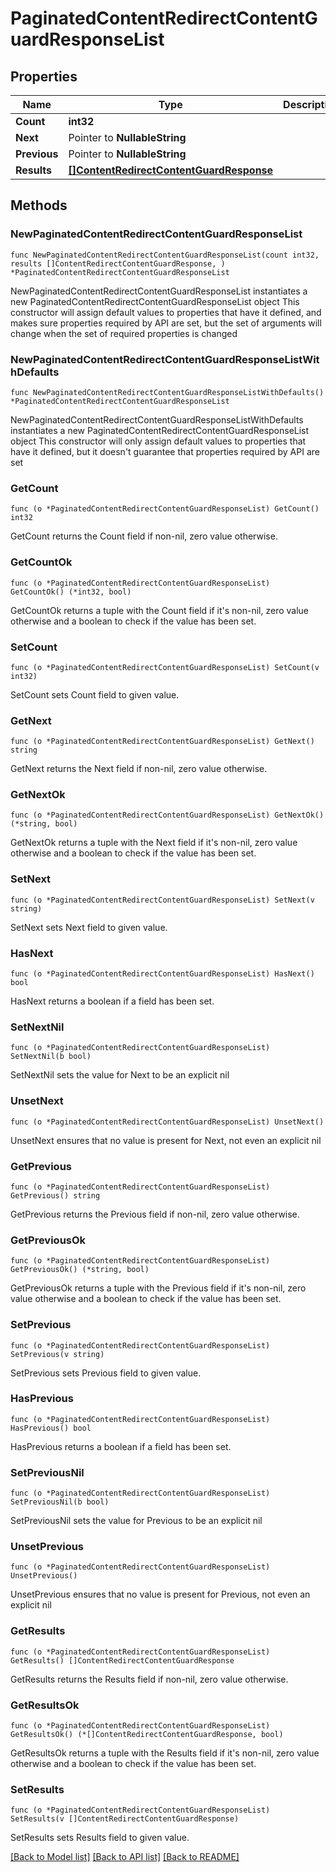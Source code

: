 # PaginatedContentRedirectContentGuardResponseList

## Properties

Name | Type | Description | Notes
------------ | ------------- | ------------- | -------------
**Count** | **int32** |  | 
**Next** | Pointer to **NullableString** |  | [optional] 
**Previous** | Pointer to **NullableString** |  | [optional] 
**Results** | [**[]ContentRedirectContentGuardResponse**](ContentRedirectContentGuardResponse.md) |  | 

## Methods

### NewPaginatedContentRedirectContentGuardResponseList

`func NewPaginatedContentRedirectContentGuardResponseList(count int32, results []ContentRedirectContentGuardResponse, ) *PaginatedContentRedirectContentGuardResponseList`

NewPaginatedContentRedirectContentGuardResponseList instantiates a new PaginatedContentRedirectContentGuardResponseList object
This constructor will assign default values to properties that have it defined,
and makes sure properties required by API are set, but the set of arguments
will change when the set of required properties is changed

### NewPaginatedContentRedirectContentGuardResponseListWithDefaults

`func NewPaginatedContentRedirectContentGuardResponseListWithDefaults() *PaginatedContentRedirectContentGuardResponseList`

NewPaginatedContentRedirectContentGuardResponseListWithDefaults instantiates a new PaginatedContentRedirectContentGuardResponseList object
This constructor will only assign default values to properties that have it defined,
but it doesn't guarantee that properties required by API are set

### GetCount

`func (o *PaginatedContentRedirectContentGuardResponseList) GetCount() int32`

GetCount returns the Count field if non-nil, zero value otherwise.

### GetCountOk

`func (o *PaginatedContentRedirectContentGuardResponseList) GetCountOk() (*int32, bool)`

GetCountOk returns a tuple with the Count field if it's non-nil, zero value otherwise
and a boolean to check if the value has been set.

### SetCount

`func (o *PaginatedContentRedirectContentGuardResponseList) SetCount(v int32)`

SetCount sets Count field to given value.


### GetNext

`func (o *PaginatedContentRedirectContentGuardResponseList) GetNext() string`

GetNext returns the Next field if non-nil, zero value otherwise.

### GetNextOk

`func (o *PaginatedContentRedirectContentGuardResponseList) GetNextOk() (*string, bool)`

GetNextOk returns a tuple with the Next field if it's non-nil, zero value otherwise
and a boolean to check if the value has been set.

### SetNext

`func (o *PaginatedContentRedirectContentGuardResponseList) SetNext(v string)`

SetNext sets Next field to given value.

### HasNext

`func (o *PaginatedContentRedirectContentGuardResponseList) HasNext() bool`

HasNext returns a boolean if a field has been set.

### SetNextNil

`func (o *PaginatedContentRedirectContentGuardResponseList) SetNextNil(b bool)`

 SetNextNil sets the value for Next to be an explicit nil

### UnsetNext
`func (o *PaginatedContentRedirectContentGuardResponseList) UnsetNext()`

UnsetNext ensures that no value is present for Next, not even an explicit nil
### GetPrevious

`func (o *PaginatedContentRedirectContentGuardResponseList) GetPrevious() string`

GetPrevious returns the Previous field if non-nil, zero value otherwise.

### GetPreviousOk

`func (o *PaginatedContentRedirectContentGuardResponseList) GetPreviousOk() (*string, bool)`

GetPreviousOk returns a tuple with the Previous field if it's non-nil, zero value otherwise
and a boolean to check if the value has been set.

### SetPrevious

`func (o *PaginatedContentRedirectContentGuardResponseList) SetPrevious(v string)`

SetPrevious sets Previous field to given value.

### HasPrevious

`func (o *PaginatedContentRedirectContentGuardResponseList) HasPrevious() bool`

HasPrevious returns a boolean if a field has been set.

### SetPreviousNil

`func (o *PaginatedContentRedirectContentGuardResponseList) SetPreviousNil(b bool)`

 SetPreviousNil sets the value for Previous to be an explicit nil

### UnsetPrevious
`func (o *PaginatedContentRedirectContentGuardResponseList) UnsetPrevious()`

UnsetPrevious ensures that no value is present for Previous, not even an explicit nil
### GetResults

`func (o *PaginatedContentRedirectContentGuardResponseList) GetResults() []ContentRedirectContentGuardResponse`

GetResults returns the Results field if non-nil, zero value otherwise.

### GetResultsOk

`func (o *PaginatedContentRedirectContentGuardResponseList) GetResultsOk() (*[]ContentRedirectContentGuardResponse, bool)`

GetResultsOk returns a tuple with the Results field if it's non-nil, zero value otherwise
and a boolean to check if the value has been set.

### SetResults

`func (o *PaginatedContentRedirectContentGuardResponseList) SetResults(v []ContentRedirectContentGuardResponse)`

SetResults sets Results field to given value.



[[Back to Model list]](../README.md#documentation-for-models) [[Back to API list]](../README.md#documentation-for-api-endpoints) [[Back to README]](../README.md)


